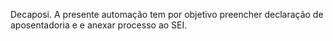Decaposi.
A presente automação tem por objetivo preencher declaração de aposentadoria e e anexar processo ao SEI.